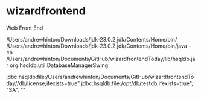 # wizardfrontend
Web Front End


/Users/andrewhinton/Downloads/jdk-23.0.2.jdk/Contents/Home/bin/
 /Users/andrewhinton/Downloads/jdk-23.0.2.jdk/Contents/Home/bin/java -cp /Users/andrewhinton/Documents/GitHub/wizardfrontendToday/lib/hsqldb.jar org.hsqldb.util.DatabaseManagerSwing
 
 
 jdbc:hsqldb:file:/Users/andrewhinton/Documents/GitHub/wizardfrontendToday//db/license;ifexists=true"
 jdbc:hsqldb:file:/opt/db/testdb;ifexists=true", "SA", ""
 
 

